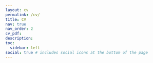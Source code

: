 ```yaml
---
layout: cv
permalink: /cv/
title: CV
nav: true
nav_order: 2
cv_pdf: 
description: 
toc:
  sidebar: left
social: true # includes social icons at the bottom of the page
---
```


